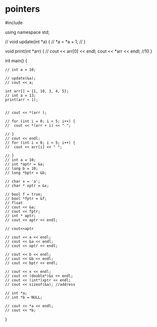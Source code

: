 # pointers

#include<iostream>

using namespace std;

// void update(int *a) {
// 	*a = *a + 1;
// }

void print(int *arr) {
	// cout << arr[0] << endl;
	cout << *arr << endl;  //10
}

int main() {

	// int a = 10;

	// update(&a);
	// cout << a;

	int arr[] = {1, 10, 3, 4, 5};
	// int a = 13;
	print(arr + 1);


	// cout << *(arr );

	// for (int i = 0; i < 5; i++) {
	// 	cout << *(arr + i) << " ";

	// }
	// cout << endl;
	// for (int i = 0; i < 5; i++) {
	// 	cout << arr[i] << " ";

	// }
	// int a = 10;
	// int *aptr = &a;
	// long b = 10;
	// long *bptr = &b;

	// char x = 'a';
	// char * xptr = &x;

	// bool f = true;
	// bool *fptr = &f;
	// float
	// cout << &a;
	// cout << fptr;
	// int * aptr;
	// cout << aptr << endl;

	// cout<<aptr

	// cout << a << endl;
	// cout << &a << endl;
	// cout << aptr << endl;

	// cout << b << endl;
	// cout << &b << endl;
	// cout << bptr << endl;

	// cout << x << endl;
	// cout << (double*)&x << endl;
	// cout << (int*)xptr << endl;
	// cout << sizeof(&a); //address

	// int *a;
	// int *b = NULL;

	// cout << *a << endl;
	// cout << *b;
} 
